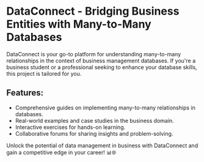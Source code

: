 # DataConnect - Bridging Business Entities with Many-to-Many Databases

DataConnect is your go-to platform for understanding many-to-many relationships in the context of business management databases. 
If you're a business student or a professional seeking to enhance your database skills, this project is tailored for you.

## Features:
- Comprehensive guides on implementing many-to-many relationships in databases.
- Real-world examples and case studies in the business domain.
- Interactive exercises for hands-on learning.
- Collaborative forums for sharing insights and problem-solving.

Unlock the potential of data management in business with DataConnect and gain a competitive edge in your career! 📊🌐

